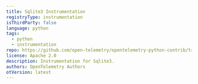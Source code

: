 ```yaml
---
title: Sqlite3 Instrumentation
registryType: instrumentation
isThirdParty: false
language: python
tags:
  - python
  - instrumentation
repo: https://github.com/open-telemetry/opentelemetry-python-contrib/tree/master/instrumentation/opentelemetry-instrumentation-sqlite3
license: Apache 2.0
description: Instrumentation for Sqlite3.
authors: OpenTelemetry Authors
otVersion: latest
---
```


